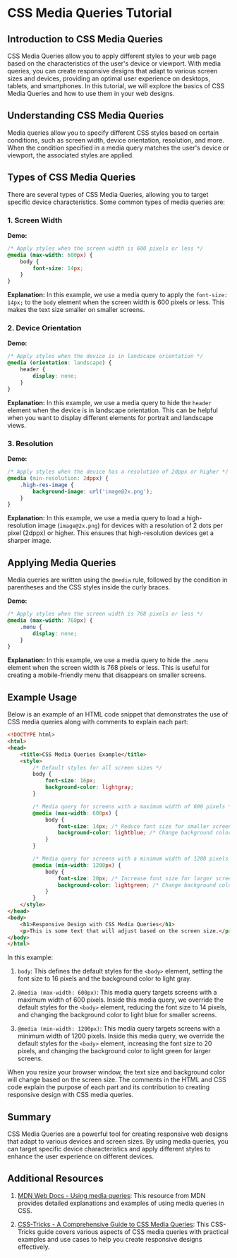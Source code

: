 # CSS Media Queries Tutorial

## Introduction to CSS Media Queries

CSS Media Queries allow you to apply different styles to your web page based on the characteristics of the user's device or viewport. With media queries, you can create responsive designs that adapt to various screen sizes and devices, providing an optimal user experience on desktops, tablets, and smartphones. In this tutorial, we will explore the basics of CSS Media Queries and how to use them in your web designs.


## Understanding CSS Media Queries

Media queries allow you to specify different CSS styles based on certain conditions, such as screen width, device orientation, resolution, and more. When the condition specified in a media query matches the user's device or viewport, the associated styles are applied.

## Types of CSS Media Queries

There are several types of CSS Media Queries, allowing you to target specific device characteristics. Some common types of media queries are:

### 1. Screen Width

**Demo:**
```css
/* Apply styles when the screen width is 600 pixels or less */
@media (max-width: 600px) {
    body {
        font-size: 14px;
    }
}
```

**Explanation:**
In this example, we use a media query to apply the `font-size: 14px;` to the `body` element when the screen width is 600 pixels or less. This makes the text size smaller on smaller screens.

### 2. Device Orientation

**Demo:**
```css
/* Apply styles when the device is in landscape orientation */
@media (orientation: landscape) {
    header {
        display: none;
    }
}
```

**Explanation:**
In this example, we use a media query to hide the `header` element when the device is in landscape orientation. This can be helpful when you want to display different elements for portrait and landscape views.

### 3. Resolution

**Demo:**
```css
/* Apply styles when the device has a resolution of 2dppx or higher */
@media (min-resolution: 2dppx) {
    .high-res-image {
        background-image: url('image@2x.png');
    }
}
```

**Explanation:**
In this example, we use a media query to load a high-resolution image (`image@2x.png`) for devices with a resolution of 2 dots per pixel (2dppx) or higher. This ensures that high-resolution devices get a sharper image.

## Applying Media Queries

Media queries are written using the `@media` rule, followed by the condition in parentheses and the CSS styles inside the curly braces.

**Demo:**
```css
/* Apply styles when the screen width is 768 pixels or less */
@media (max-width: 768px) {
    .menu {
        display: none;
    }
}
```

**Explanation:**
In this example, we use a media query to hide the `.menu` element when the screen width is 768 pixels or less. This is useful for creating a mobile-friendly menu that disappears on smaller screens.

## Example Usage
 Below is an example of an HTML code snippet that demonstrates the use of CSS media queries along with comments to explain each part:

```html
<!DOCTYPE html>
<html>
<head>
    <title>CSS Media Queries Example</title>
    <style>
        /* Default styles for all screen sizes */
        body {
            font-size: 16px;
            background-color: lightgray;
        }

        /* Media query for screens with a maximum width of 600 pixels */
        @media (max-width: 600px) {
            body {
                font-size: 14px; /* Reduce font size for smaller screens */
                background-color: lightblue; /* Change background color for smaller screens */
            }
        }

        /* Media query for screens with a minimum width of 1200 pixels */
        @media (min-width: 1200px) {
            body {
                font-size: 20px; /* Increase font size for larger screens */
                background-color: lightgreen; /* Change background color for larger screens */
            }
        }
    </style>
</head>
<body>
    <h1>Responsive Design with CSS Media Queries</h1>
    <p>This is some text that will adjust based on the screen size.</p>
</body>
</html>
```

In this example:

1. `body`: This defines the default styles for the `<body>` element, setting the font size to 16 pixels and the background color to light gray.

2. `@media (max-width: 600px)`: This media query targets screens with a maximum width of 600 pixels. Inside this media query, we override the default styles for the `<body>` element, reducing the font size to 14 pixels, and changing the background color to light blue for smaller screens.

3. `@media (min-width: 1200px)`: This media query targets screens with a minimum width of 1200 pixels. Inside this media query, we override the default styles for the `<body>` element, increasing the font size to 20 pixels, and changing the background color to light green for larger screens.

When you resize your browser window, the text size and background color will change based on the screen size. The comments in the HTML and CSS code explain the purpose of each part and its contribution to creating responsive design with CSS media queries.
## Summary

CSS Media Queries are a powerful tool for creating responsive web designs that adapt to various devices and screen sizes. By using media queries, you can target specific device characteristics and apply different styles to enhance the user experience on different devices.

## Additional Resources

1. [MDN Web Docs - Using media queries](https://developer.mozilla.org/en-US/docs/Web/CSS/Media_Queries/Using_media_queries): This resource from MDN provides detailed explanations and examples of using media queries in CSS.

2. [CSS-Tricks - A Comprehensive Guide to CSS Media Queries](https://css-tricks.com/a-complete-guide-to-css-media-queries/): This CSS-Tricks guide covers various aspects of CSS media queries with practical examples and use cases to help you create responsive designs effectively.